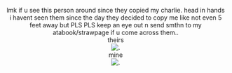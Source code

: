 <p align="center"

lmk if u see this person around since they copied my charlie. head in hands i havent seen them since the day they decided to copy me like not even 5 feet away but PLS PLS keep an eye out n send smthn to my atabook/strawpage if u come across them..
<br>
theirs
<br>
![.](https://64.media.tumblr.com/ff70b190eb4f963b589322e789b3283c/f92367ff1d747a65-b8/s250x400/c96ca1481ca0a8147b02b85189ec95c86d31664c.pnj)
<br>
mine
<br>
![.](https://64.media.tumblr.com/56b02261e3afe97b30c32911600cdfab/f92367ff1d747a65-e2/s400x600/f2a1aabaf63787aa9d1a546cd19385f937600ec9.pnj)
